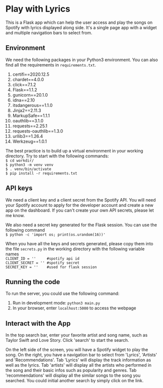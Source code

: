 
# Play with Lyrics

This is a Flask app which can help the user access and play the songs on Spotify with lyrics displayed along side. It's a single page app with a widget and multiple navigation bars to select from.

## Environment

We need the following packages in your Python3 environment. You can also find all the requirements in `requirements.txt`.  

1. certifi==2020.12.5
2. chardet==4.0.0
3. click==7.1.2
4. Flask==1.1.2
5. gunicorn==20.1.0
6. idna==2.10
7. itsdangerous==1.1.0
8. Jinja2==2.11.3
9. MarkupSafe==1.1.1
10. oauthlib==3.1.0
11. requests==2.25.1
12. requests-oauthlib==1.3.0
13. urllib3==1.26.4
14. Werkzeug==1.0.1

The best practice is to build up a virtual environment in your working directory. Try to start with the following commands:  
`$ cd workdir/`  
`$ python3 -m venv venv`  
`$ . venv/bin/activate`  
`$ pip install -r requirements.txt`  

## API keys

We need a client key and a client secret from the Spotify API. You will need your Spotify account to apply for the developer account and create a new app on the dashboard. If you can't create your own API secrets, please let me know.  

We also need a secret key generated for the Flask session. You can use the following command  
`$ python -c 'import os; print(os.urandom(16))'`  

When you have all the keys and secrets generated, please copy them into the file `secrets.py` in the working directory with the following variable names  
`CLIENT_ID = ''     #spotify api id`  
`CLIENT_SECRET = '' #spotify secret`  
`SECRET_KEY = ''    #used for flask session`  

## Running the code

To run the server, you could use the following command:  

1. Run in development mode: `python3 main.py`  
2. In your browser, enter `localhost:5000` to access the webpage

## Interact with the App

In the top search bar, enter your favorite artist and song name, such as Taylor Swift and Love Story. Click 'search' to start the search.  

On the left side of the screen, you will have a Spotify widget to play the song. On the right, you have a navigation bar to select from 'Lyrics', 'Artists' and 'Recommendations'. Tab 'Lyrics' will display the track information as well as the lyrics. Tab 'artists' will display all the artists who performed in the song and their basic infos such as popularity and genres. Tab 'recommendations' will display all the similar songs to the song you searched. You could initial another search by simply click on the link.
